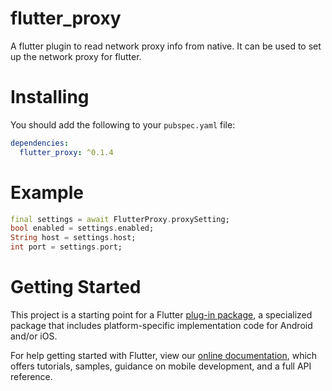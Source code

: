 # flutter_proxy

A flutter plugin to read network proxy info from native. It can be used to set up the network proxy for flutter.  

# Installing

You should add the following to your `pubspec.yaml` file:

```yaml
dependencies:
  flutter_proxy: ^0.1.4
```


# Example

```dart
final settings = await FlutterProxy.proxySetting;
bool enabled = settings.enabled;
String host = settings.host;
int port = settings.port;
```

# Getting Started

This project is a starting point for a Flutter
[plug-in package](https://flutter.dev/developing-packages/),
a specialized package that includes platform-specific implementation code for
Android and/or iOS.

For help getting started with Flutter, view our 
[online documentation](https://flutter.dev/docs), which offers tutorials, 
samples, guidance on mobile development, and a full API reference.
